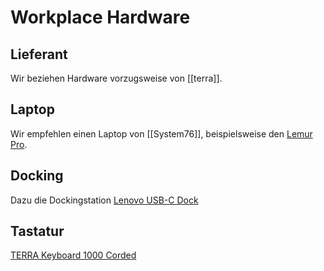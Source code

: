 # Workplace Hardware

## Lieferant

Wir beziehen Hardware vorzugsweise von [[terra]].

## Laptop

Wir empfehlen einen Laptop von [[System76]], beispielsweise den [Lemur Pro](https://system76.com/laptops/lemur).

## Docking

Dazu die Dockingstation [Lenovo USB-C Dock](https://www.digitec.ch/de/s1/product/lenovo-usb-c-dock-2-gen-hdmi-displayport-90w-usb-a-dockingstation-11819345)

## Tastatur

[TERRA Keyboard 1000 Corded](https://terra-computer.ch/product/terra-keyboard-1000-corded-de-usb-black/)